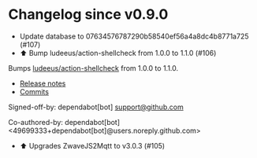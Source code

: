 # Changelog since v0.9.0
- Update database to 07634576787290b58540ef56a4a8dc4b8771a725 (#107) 
- ⬆️ Bump ludeeus/action-shellcheck from 1.0.0 to 1.1.0 (#106)

Bumps [ludeeus/action-shellcheck](https://github.com/ludeeus/action-shellcheck) from 1.0.0 to 1.1.0.
- [Release notes](https://github.com/ludeeus/action-shellcheck/releases)
- [Commits](https://github.com/ludeeus/action-shellcheck/compare/1.0.0...94e0aab03ca135d11a35e5bfc14e6746dc56e7e9)

Signed-off-by: dependabot[bot] <support@github.com>

Co-authored-by: dependabot[bot] <49699333+dependabot[bot]@users.noreply.github.com> 
- ⬆️ Upgrades ZwaveJS2Mqtt to v3.0.3 (#105) 
